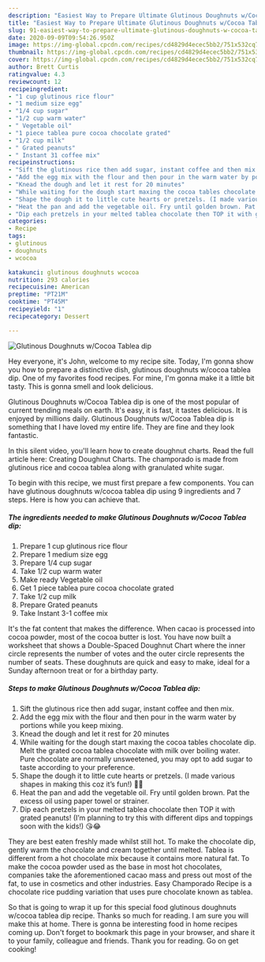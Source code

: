 ```yaml
---
description: "Easiest Way to Prepare Ultimate Glutinous Doughnuts w/Cocoa Tablea dip"
title: "Easiest Way to Prepare Ultimate Glutinous Doughnuts w/Cocoa Tablea dip"
slug: 91-easiest-way-to-prepare-ultimate-glutinous-doughnuts-w-cocoa-tablea-dip
date: 2020-09-09T09:54:26.950Z
image: https://img-global.cpcdn.com/recipes/cd4829d4ecec5bb2/751x532cq70/glutinous-doughnuts-wcocoa-tablea-dip-recipe-main-photo.jpg
thumbnail: https://img-global.cpcdn.com/recipes/cd4829d4ecec5bb2/751x532cq70/glutinous-doughnuts-wcocoa-tablea-dip-recipe-main-photo.jpg
cover: https://img-global.cpcdn.com/recipes/cd4829d4ecec5bb2/751x532cq70/glutinous-doughnuts-wcocoa-tablea-dip-recipe-main-photo.jpg
author: Brett Curtis
ratingvalue: 4.3
reviewcount: 12
recipeingredient:
- "1 cup glutinous rice flour"
- "1 medium size egg"
- "1/4 cup sugar"
- "1/2 cup warm water"
- " Vegetable oil"
- "1 piece tablea pure cocoa chocolate grated"
- "1/2 cup milk"
- " Grated peanuts"
- " Instant 31 coffee mix"
recipeinstructions:
- "Sift the glutinous rice then add sugar, instant coffee and then mix."
- "Add the egg mix with the flour and then pour in the warm water by portions while you keep mixing."
- "Knead the dough and let it rest for 20 minutes"
- "While waiting for the dough start maxing the cocoa tables chocolate dip. Melt the grated cocoa tablea chocolate with milk over boiling water. Pure chocolate are normally unsweetened, you may opt to add sugar to taste according to your preference."
- "Shape the dough it to little cute hearts or pretzels. (I made various shapes in making this coz it’s fun!) 🧑‍🍳"
- "Heat the pan and add the vegetable oil. Fry until golden brown. Pat the excess oil using paper towel or strainer."
- "Dip each pretzels in your melted tablea chocolate then TOP it with grated peanuts! (I’m planning to try this with different dips and toppings soon with the kids!) 😘😂"
categories:
- Recipe
tags:
- glutinous
- doughnuts
- wcocoa

katakunci: glutinous doughnuts wcocoa 
nutrition: 293 calories
recipecuisine: American
preptime: "PT21M"
cooktime: "PT45M"
recipeyield: "1"
recipecategory: Dessert

---
```



![Glutinous Doughnuts w/Cocoa Tablea dip](https://img-global.cpcdn.com/recipes/cd4829d4ecec5bb2/751x532cq70/glutinous-doughnuts-wcocoa-tablea-dip-recipe-main-photo.jpg)

Hey everyone, it's John, welcome to my recipe site. Today, I'm gonna show you how to prepare a distinctive dish, glutinous doughnuts w/cocoa tablea dip. One of my favorites food recipes. For mine, I'm gonna make it a little bit tasty. This is gonna smell and look delicious.

Glutinous Doughnuts w/Cocoa Tablea dip is one of the most popular of current trending meals on earth. It's easy, it is fast, it tastes delicious. It is enjoyed by millions daily. Glutinous Doughnuts w/Cocoa Tablea dip is something that I have loved my entire life. They are fine and they look fantastic.

In this silent video, you&#39;ll learn how to create doughnut charts. Read the full article here: Creating Doughnut Charts. The champorado is made from glutinous rice and cocoa tablea along with granulated white sugar.


To begin with this recipe, we must first prepare a few components. You can have glutinous doughnuts w/cocoa tablea dip using 9 ingredients and 7 steps. Here is how you can achieve that.

<!--inarticleads1-->

##### The ingredients needed to make Glutinous Doughnuts w/Cocoa Tablea dip:

1. Prepare 1 cup glutinous rice flour
1. Prepare 1 medium size egg
1. Prepare 1/4 cup sugar
1. Take 1/2 cup warm water
1. Make ready  Vegetable oil
1. Get 1 piece tablea pure cocoa chocolate grated
1. Take 1/2 cup milk
1. Prepare  Grated peanuts
1. Take  Instant 3-1 coffee mix


It&#39;s the fat content that makes the difference. When cacao is processed into cocoa powder, most of the cocoa butter is lost. You have now built a worksheet that shows a Double-Spaced Doughnut Chart where the inner circle represents the number of votes and the outer circle represents the number of seats. These doughnuts are quick and easy to make, ideal for a Sunday afternoon treat or for a birthday party. 

<!--inarticleads2-->

##### Steps to make Glutinous Doughnuts w/Cocoa Tablea dip:

1. Sift the glutinous rice then add sugar, instant coffee and then mix.
1. Add the egg mix with the flour and then pour in the warm water by portions while you keep mixing.
1. Knead the dough and let it rest for 20 minutes
1. While waiting for the dough start maxing the cocoa tables chocolate dip. Melt the grated cocoa tablea chocolate with milk over boiling water. Pure chocolate are normally unsweetened, you may opt to add sugar to taste according to your preference.
1. Shape the dough it to little cute hearts or pretzels. (I made various shapes in making this coz it’s fun!) 🧑‍🍳
1. Heat the pan and add the vegetable oil. Fry until golden brown. Pat the excess oil using paper towel or strainer.
1. Dip each pretzels in your melted tablea chocolate then TOP it with grated peanuts! (I’m planning to try this with different dips and toppings soon with the kids!) 😘😂


They are best eaten freshly made whilst still hot. To make the chocolate dip, gently warm the chocolate and cream together until melted. Tablea is different from a hot chocolate mix because it contains more natural fat. To make the cocoa powder used as the base in most hot chocolates, companies take the aforementioned cacao mass and press out most of the fat, to use in cosmetics and other industries. Easy Champorado Recipe is a chocolate rice pudding variation that uses pure chocolate known as tablea. 

So that is going to wrap it up for this special food glutinous doughnuts w/cocoa tablea dip recipe. Thanks so much for reading. I am sure you will make this at home. There is gonna be interesting food in home recipes coming up. Don't forget to bookmark this page in your browser, and share it to your family, colleague and friends. Thank you for reading. Go on get cooking!

